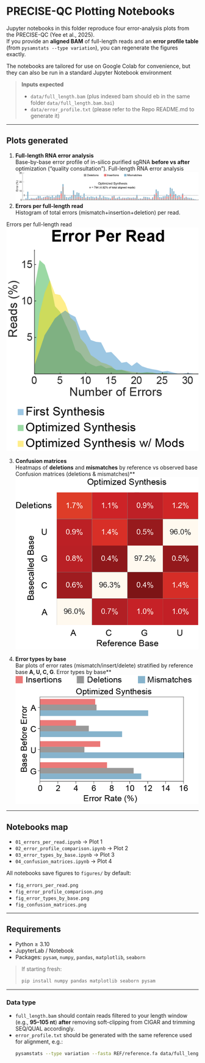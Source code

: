 # PRECISE-QC Plotting Notebooks

Jupyter notebooks in this folder reproduce four error-analysis plots from the PRECISE-QC (Yee et al., 2025).  
If you provide an **aligned BAM** of full-length reads and an **error profile table** (from `pysamstats --type variation`), you can regenerate the figures exactly.

The notebooks are tailored for use on Google Colab for convenience, but they can also be run in a standard Jupyter Notebook environment

> **Inputs expected**
> - `data/full_length.bam` (plus indexed bam should eb in the same folder `data/full_length.bam.bai`)
> - `data/error_profile.txt` (please refer to the Repo README.md to generate it)
---

## Plots generated

1. **Full-length RNA error analysis**  
   Base-by-base error profile of in-silico purified sgRNA **before vs after** optimization (“quality consultation”).
Full-length RNA error analysis 
![Error profile comparison](./figures/fig_error_profile_comparison.png)
2. **Errors per full-length read**  
   Histogram of total errors (mismatch+insertion+deletion) per read.

Errors per full-length read
![Errors per read histogram](./figures/fig_errors_per_read.png)

3. **Confusion matrices**  
   Heatmaps of **deletions** and **mismatches** by reference vs observed base
Confusion matrices (deletions & mismatches)**  
![Confusion matrices](./figures/fig_confusion_matrices.png)

4. **Error types by base**  
   Bar plots of error rates (mismatch/insert/delete) stratified by reference base **A, U, C, G**.
Error types by base**  
![Error types by base](./figures/fig_error_types_by_base.png)

---

## Notebooks map

- `01_errors_per_read.ipynb` → Plot 1  
- `02_error_profile_comparison.ipynb` → Plot 2  
- `03_error_types_by_base.ipynb` → Plot 3  
- `04_confusion_matrices.ipynb` → Plot 4  


All notebooks save figures to `figures/` by default:

- `fig_errors_per_read.png`
- `fig_error_profile_comparison.png`
- `fig_error_types_by_base.png`
- `fig_confusion_matrices.png`

---

## Requirements

- Python ≥ 3.10
- JupyterLab / Notebook
- Packages: `pysam`, `numpy`, `pandas`, `matplotlib`, `seaborn`

> If starting fresh:
> ```bash
> pip install numpy pandas matplotlib seaborn pysam
> ```

---
### Data type 

- `full_length.bam` should contain reads filtered to your length window (e.g., **95–105 nt**) **after** removing soft-clipping from CIGAR and trimming SEQ/QUAL accordingly.
- `error_profile.txt` should be generated with the same reference used for alignment, e.g.:
  ```bash
  pysamstats --type variation --fasta REF/reference.fa data/full_length.bam > data/error_profile.txt
